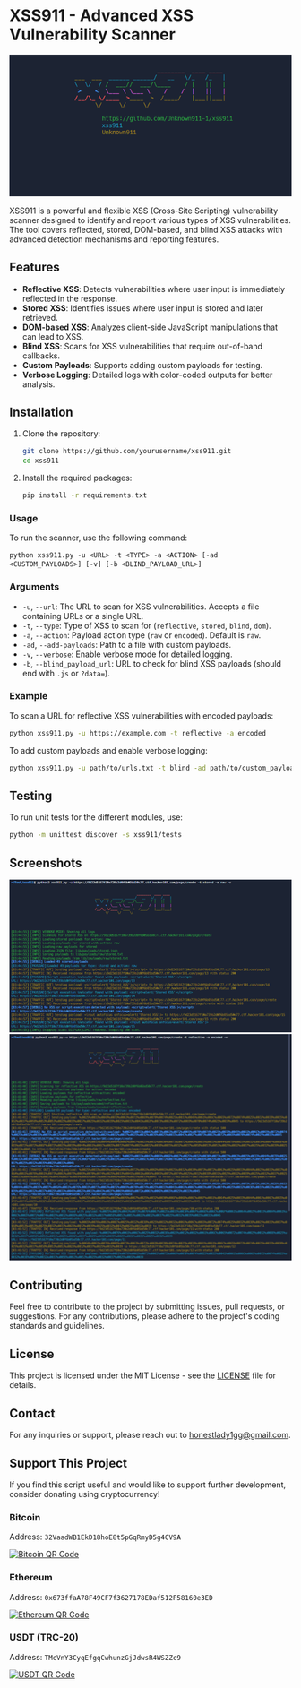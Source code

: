 # XSS911 - Advanced XSS Vulnerability Scanner

![Preview](screenshots/xss911.PNG)

XSS911 is a powerful and flexible XSS (Cross-Site Scripting) vulnerability scanner designed to identify and report various types of XSS vulnerabilities. The tool covers reflected, stored, DOM-based, and blind XSS attacks with advanced detection mechanisms and reporting features.

## Features

- **Reflective XSS**: Detects vulnerabilities where user input is immediately reflected in the response.
- **Stored XSS**: Identifies issues where user input is stored and later retrieved.
- **DOM-based XSS**: Analyzes client-side JavaScript manipulations that can lead to XSS.
- **Blind XSS**: Scans for XSS vulnerabilities that require out-of-band callbacks.
- **Custom Payloads**: Supports adding custom payloads for testing.
- **Verbose Logging**: Detailed logs with color-coded outputs for better analysis.

## Installation

1. Clone the repository:
   ```bash
   git clone https://github.com/yourusername/xss911.git
   cd xss911
   ```
2. Install the required packages:
   ```bash
   pip install -r requirements.txt
   ```
### Usage
To run the scanner, use the following command:
```
python xss911.py -u <URL> -t <TYPE> -a <ACTION> [-ad <CUSTOM_PAYLOADS>] [-v] [-b <BLIND_PAYLOAD_URL>]
```

### Arguments

- `-u`, `--url`: The URL to scan for XSS vulnerabilities. Accepts a file containing URLs or a single URL.
- `-t`, `--type`: Type of XSS to scan for (`reflective`, `stored`, `blind`, `dom`).
- `-a`, `--action`: Payload action type (`raw` or `encoded`). Default is `raw`.
- `-ad`, `--add-payloads`: Path to a file with custom payloads.
- `-v`, `--verbose`: Enable verbose mode for detailed logging.
- `-b`, `--blind_payload_url`: URL to check for blind XSS payloads (should end with `.js` or `?data=`).

### Example

To scan a URL for reflective XSS vulnerabilities with encoded payloads:
```bash
python xss911.py -u https://example.com -t reflective -a encoded
```

To add custom payloads and enable verbose logging:
```bash
python xss911.py -u path/to/urls.txt -t blind -ad path/to/custom_payloads.json -v
```

## Testing

To run unit tests for the different modules, use:
```bash
python -m unittest discover -s xss911/tests
```

## Screenshots

![Preview](screenshots/screenshots.PNG)![Preview](screenshots/screenshot.PNG)

## Contributing

Feel free to contribute to the project by submitting issues, pull requests, or suggestions. For any contributions, please adhere to the project's coding standards and guidelines.

## License

This project is licensed under the MIT License - see the [LICENSE](./LICENSE) file for details.

## Contact

For any inquiries or support, please reach out to [honestlady1gg@gmail.com](mailto:honestlady1gg@gmail.com).

## Support This Project

If you find this script useful and would like to support further development, consider donating using cryptocurrency!

### Bitcoin
Address: `32VaadWB1EkD18hoE8t5pGqRmyD5g4CV9A`

[![Bitcoin QR Code](https://github.com/user-attachments/assets/83bbedff-f793-4797-9a50-391ab8a2a838)](https://github.com/user-attachments/assets/83bbedff-f793-4797-9a50-391ab8a2a838)

### Ethereum
Address: `0x673ffaA78F49CF7f3627178EDaf512F58160e3ED`

[![Ethereum QR Code](https://github.com/user-attachments/assets/e537afb6-cc0f-4ef6-9beb-0a9002a32014)](https://github.com/user-attachments/assets/e537afb6-cc0f-4ef6-9beb-0a9002a32014)

### USDT (TRC-20)
Address: `TMcVnY3CyqEfgqCwhunzGjJdwsR4WSZZc9`

[![USDT QR Code](https://github.com/user-attachments/assets/d4666b3a-bbca-42d5-85c0-df4e21b96203)](https://github.com/user-attachments/assets/d4666b3a-bbca-42d5-85c0-df4e21b96203)
```

